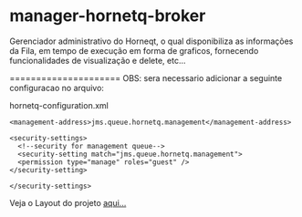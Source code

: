 manager-hornetq-broker
======================

Gerenciador administrativo do Horneqt, o qual disponibiliza as informações da Fila, em tempo de execução em forma de graficos, fornecendo funcionalidades de visualização e delete, etc...

=====================
OBS: sera necessario adicionar a seguinte configuracao no arquivo: 

hornetq-configuration.xml


    <management-address>jms.queue.hornetq.management</management-address>
  
    <security-settings>
      <!--security for management queue-->
      <security-setting match="jms.queue.hornetq.management">
      <permission type="manage" roles="guest" />
    </security-setting>
    
    </security-settings>


Veja o Layout do projeto <a href='https://drive.google.com/file/d/0B8q_GPBeJwmybW1mS0hvTVBUVUU/edit?usp=sharing'> aqui...</a>








